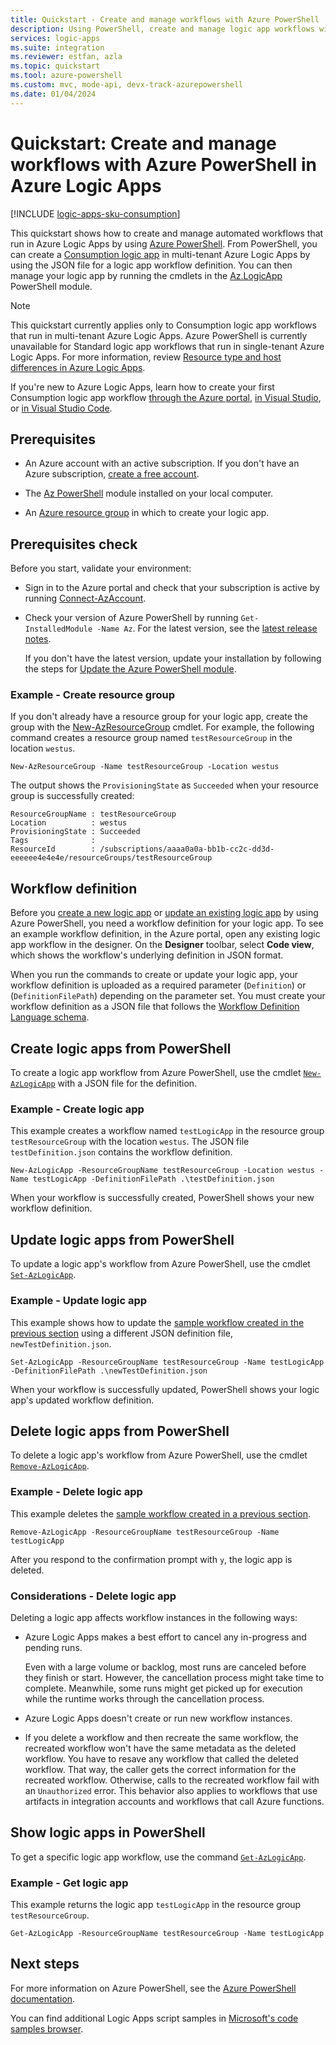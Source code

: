 ```yaml
---
title: Quickstart - Create and manage workflows with Azure PowerShell
description: Using PowerShell, create and manage logic app workflows with Azure Logic Apps.
services: logic-apps
ms.suite: integration
ms.reviewer: estfan, azla
ms.topic: quickstart
ms.tool: azure-powershell
ms.custom: mvc, mode-api, devx-track-azurepowershell
ms.date: 01/04/2024
---
```


# Quickstart: Create and manage workflows with Azure PowerShell in Azure Logic Apps

[!INCLUDE [logic-apps-sku-consumption](~/reusable-content/ce-skilling/azure/includes/logic-apps-sku-consumption.md)]

This quickstart shows how to create and manage automated workflows that run in Azure Logic Apps by using [Azure PowerShell](/powershell/azure/install-azure-powershell). From PowerShell, you can create a [Consumption logic app](logic-apps-overview.md#resource-environment-differences) in multi-tenant Azure Logic Apps by using the JSON file for a logic app workflow definition. You can then manage your logic app by running the cmdlets in the [Az.LogicApp](/powershell/module/az.logicapp/) PowerShell module.

> [!NOTE]
>
> This quickstart currently applies only to Consumption logic app workflows that run in multi-tenant 
> Azure Logic Apps. Azure PowerShell is currently unavailable for Standard logic app workflows that 
> run in single-tenant Azure Logic Apps. For more information, review [Resource type and host differences in Azure Logic Apps](logic-apps-overview.md#resource-environment-differences).

If you're new to Azure Logic Apps, learn how to create your first Consumption logic app workflow [through the Azure portal](quickstart-create-example-consumption-workflow.md), [in Visual Studio](quickstart-create-logic-apps-with-visual-studio.md), or [in Visual Studio Code](quickstart-create-logic-apps-visual-studio-code.md).

## Prerequisites

* An Azure account with an active subscription. If you don't have an Azure subscription, [create a free account](https://azure.microsoft.com/free/?WT.mc_id=A261C142F).

* The [Az PowerShell](/powershell/azure/install-azure-powershell) module installed on your local computer.

* An [Azure resource group](#example---create-resource-group) in which to create your logic app.

## Prerequisites check

Before you start, validate your environment:

* Sign in to the Azure portal and check that your subscription is active by running [Connect-AzAccount](/powershell/module/az.accounts/connect-azaccount).

* Check your version of Azure PowerShell by running `Get-InstalledModule -Name Az`. For the latest version, see the [latest release notes](/powershell/azure/migrate-az-6.0.0).

  If you don't have the latest version, update your installation by following the steps for [Update the Azure PowerShell module](/powershell/azure/install-az-ps#update-the-azure-powershell-module).

### Example - Create resource group

If you don't already have a resource group for your logic app, create the group with the [New-AzResourceGroup](/powershell/module/az.resources/new-azresourcegroup) cmdlet. For example, the following command creates a resource group named `testResourceGroup` in the location `westus`.

```azurepowershell-interactive
New-AzResourceGroup -Name testResourceGroup -Location westus
```

The output shows the `ProvisioningState` as `Succeeded` when your resource group is successfully created:

```Output
ResourceGroupName : testResourceGroup
Location          : westus
ProvisioningState : Succeeded
Tags              :
ResourceId        : /subscriptions/aaaa0a0a-bb1b-cc2c-dd3d-eeeeee4e4e4e/resourceGroups/testResourceGroup
```

## Workflow definition

Before you [create a new logic app](#create-logic-apps-from-powershell) or [update an existing logic app](#update-logic-apps-from-powershell) by using Azure PowerShell, you need a workflow definition for your logic app. To see an example workflow definition, in the Azure portal, open any existing logic app workflow in the designer. On the **Designer** toolbar, select **Code view**, which shows the workflow's underlying definition in JSON format.

When you run the commands to create or update your logic app, your workflow definition is uploaded as a required parameter (`Definition`) or (`DefinitionFilePath`) depending on the parameter set. You must create your workflow definition as a JSON file that follows the [Workflow Definition Language schema](./logic-apps-workflow-definition-language.md).

## Create logic apps from PowerShell

To create a logic app workflow from Azure PowerShell, use the cmdlet [`New-AzLogicApp`](/powershell/module/az.logicapp/new-azlogicapp) with a JSON file for the definition.

### Example - Create logic app

This example creates a workflow named `testLogicApp` in the resource group `testResourceGroup` with the location `westus`. The JSON file `testDefinition.json` contains the workflow definition.

```azurepowershell-interactive
New-AzLogicApp -ResourceGroupName testResourceGroup -Location westus -Name testLogicApp -DefinitionFilePath .\testDefinition.json
```

When your workflow is successfully created, PowerShell shows your new workflow definition.

## Update logic apps from PowerShell

To update a logic app's workflow from Azure PowerShell, use the cmdlet [`Set-AzLogicApp`](/powershell/module/az.logicapp/set-azlogicapp).

### Example - Update logic app

This example shows how to update the [sample workflow created in the previous section](#example---create-logic-app) using a different JSON definition file, `newTestDefinition.json`.

```azurepowershell-interactive
Set-AzLogicApp -ResourceGroupName testResourceGroup -Name testLogicApp -DefinitionFilePath .\newTestDefinition.json
```

When your workflow is successfully updated, PowerShell shows your logic app's updated workflow definition.

## Delete logic apps from PowerShell

To delete a logic app's workflow from Azure PowerShell, use the cmdlet [`Remove-AzLogicApp`](/powershell/module/az.logicapp/remove-azlogicapp).

### Example - Delete logic app

This example deletes the [sample workflow created in a previous section](#example---create-logic-app).

```azurepowershell-interactive
Remove-AzLogicApp -ResourceGroupName testResourceGroup -Name testLogicApp
```

After you respond to the confirmation prompt with `y`, the logic app is deleted.

### Considerations - Delete logic app

Deleting a logic app affects workflow instances in the following ways:

* Azure Logic Apps makes a best effort to cancel any in-progress and pending runs.

  Even with a large volume or backlog, most runs are canceled before they finish or start. However, the cancellation process might take time to complete. Meanwhile, some runs might get picked up for execution while the runtime works through the cancellation process.

* Azure Logic Apps doesn't create or run new workflow instances.

* If you delete a workflow and then recreate the same workflow, the recreated workflow won't have the same metadata as the deleted workflow. You have to resave any workflow that called the deleted workflow. That way, the caller gets the correct information for the recreated workflow. Otherwise, calls to the recreated workflow fail with an `Unauthorized` error. This behavior also applies to workflows that use artifacts in integration accounts and workflows that call Azure functions.

## Show logic apps in PowerShell

To get a specific logic app workflow, use the command [`Get-AzLogicApp`](/powershell/module/az.logicapp/get-azlogicapp).

### Example - Get logic app

This example returns the logic app `testLogicApp` in the resource group `testResourceGroup`.

```azurepowershell-interactive
Get-AzLogicApp -ResourceGroupName testResourceGroup -Name testLogicApp
```

## Next steps

For more information on Azure PowerShell, see the [Azure PowerShell documentation](/powershell/azure/).

You can find additional Logic Apps script samples in [Microsoft's code samples browser](/samples/browse/?products=azure-logic-apps).
